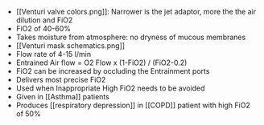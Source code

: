 - [[Venturi valve colors.png]]: Narrower is the jet adaptor, more the the air dilution and FiO2 
- FiO2 of 40-60%
- Takes moisture from atmosphere: no dryness of mucous membranes 
- [[Venturi mask schematics.png]] 
- Flow rate of 4-15 l/min 
- Entrained Air flow = O2 Flow x (1-FiO2) / (FiO2-0.2)
- FiO2 can be increased by occluding the Entrainment ports
- Delivers most precise FiO2
- Used when Inappropriate High FiO2 needs to be avoided
- Given in [[Asthma]] patients 
- Produces [[respiratory depression]] in [[COPD]] patient with high FiO2 of 50%